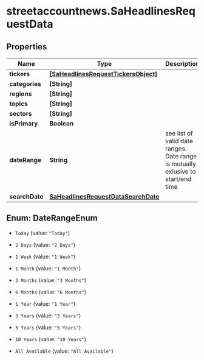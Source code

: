 # streetaccountnews.SaHeadlinesRequestData

## Properties

Name | Type | Description | Notes
------------ | ------------- | ------------- | -------------
**tickers** | [**[SaHeadlinesRequestTickersObject]**](SaHeadlinesRequestTickersObject.md) |  | [optional] 
**categories** | **[String]** |  | [optional] 
**regions** | **[String]** |  | [optional] 
**topics** | **[String]** |  | [optional] 
**sectors** | **[String]** |  | [optional] 
**isPrimary** | **Boolean** |  | [optional] 
**dateRange** | **String** | see list of valid date ranges. Date range is mutually exlusive to start/end time | [optional] 
**searchDate** | [**SaHeadlinesRequestDataSearchDate**](SaHeadlinesRequestDataSearchDate.md) |  | [optional] 



## Enum: DateRangeEnum


* `Today` (value: `"Today"`)

* `2 Days` (value: `"2 Days"`)

* `1 Week` (value: `"1 Week"`)

* `1 Month` (value: `"1 Month"`)

* `3 Months` (value: `"3 Months"`)

* `6 Months` (value: `"6 Months"`)

* `1 Year` (value: `"1 Year"`)

* `3 Years` (value: `"3 Years"`)

* `5 Years` (value: `"5 Years"`)

* `10 Years` (value: `"10 Years"`)

* `All Available` (value: `"All Available"`)




